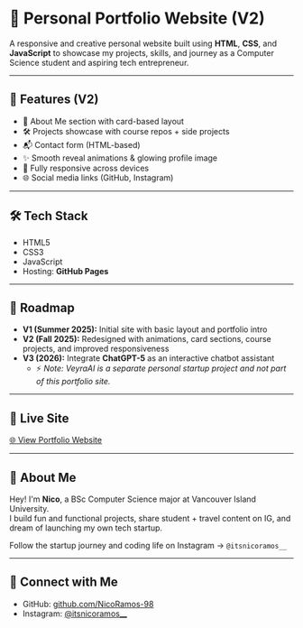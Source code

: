 # 💼 Personal Portfolio Website (V2)

A responsive and creative personal website built using **HTML**, **CSS**, and **JavaScript** to showcase my projects, skills, and journey as a Computer Science student and aspiring tech entrepreneur.

---

## 📌 Features (V2)

- 📖 About Me section with card-based layout  
- 🛠️ Projects showcase with course repos + side projects  
- 📬 Contact form (HTML-based)  
- ✨ Smooth reveal animations & glowing profile image  
- 📱 Fully responsive across devices  
- 🌐 Social media links (GitHub, Instagram)

---

## 🛠️ Tech Stack

- HTML5  
- CSS3  
- JavaScript  
- Hosting: **GitHub Pages**  

---

## 🚀 Roadmap

- **V1 (Summer 2025):** Initial site with basic layout and portfolio intro  
- **V2 (Fall 2025):** Redesigned with animations, card sections, course projects, and improved responsiveness 
- **V3 (2026):** Integrate **ChatGPT-5** as an interactive chatbot assistant  
  - ⚡ *Note: VeyraAI is a separate personal startup project and not part of this portfolio site.*

---

## 🔗 Live Site

[🌐 View Portfolio Website](https://nicoramos-98.github.io/portfolio-webpage/)

---

## 🙋 About Me

Hey! I'm **Nico**, a BSc Computer Science major at Vancouver Island University.  
I build fun and functional projects, share student + travel content on IG, and dream of launching my own tech startup.  

Follow the startup journey and coding life on Instagram → `@itsnicoramos__`

---

## 🤝 Connect with Me

- GitHub: [github.com/NicoRamos-98](https://github.com/NicoRamos-98)  
- Instagram: [@itsnicoramos__](https://instagram.com/itsnicoramos__)  